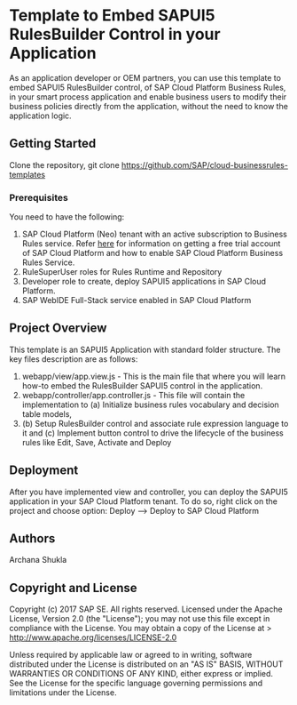 # Template to Embed SAPUI5 RulesBuilder Control in your Application
As an application developer or OEM partners, you can use this template to embed SAPUI5 RulesBuilder control, of SAP Cloud Platform Business Rules, in your smart process 
application and enable business users to modify their business policies directly from the application, without the need to know the application logic.

## Getting Started
Clone the repository, git clone https://github.com/SAP/cloud-businessrules-templates

### Prerequisites
You need to have the following:
1. SAP Cloud Platform (Neo) tenant with an active subscription to Business Rules service. 
   Refer [here](https://blogs.sap.com/2017/04/26/sap-cloud-platform-business-rules-try-it-yourself/) for information on getting a free trial account of SAP Cloud Platform and how to enable SAP Cloud Platform Business Rules Service.
2. RuleSuperUser roles for Rules Runtime and Repository 
3. Developer role to create, deploy SAPUI5 applications in SAP Cloud Platform.
4. SAP WebIDE Full-Stack service enabled in SAP Cloud Platform

## Project Overview
This template is an SAPUI5 Application with standard folder structure. The key files description are as follows:
1. webapp/view/app.view.js - This is the main file that where you will learn how-to embed the RulesBuilder SAPUI5 control in the application.
2. webapp/controller/app.controller.js - This file will contain the implementation to (a) Initialize business rules vocabulary and decision table models,
3. (b) Setup RulesBuilder control and associate rule expression language to it and (c) Implement button control to drive the lifecycle of the business rules like Edit, Save, Activate and Deploy 

## Deployment
After you have implemented view and controller, you can deploy the SAPUI5 application in your SAP Cloud Platform tenant. To do so, right click on the 
project and choose option: Deploy --> Deploy to SAP Cloud Platform

## Authors
Archana Shukla

## Copyright and License
Copyright (c) 2017 SAP SE. All rights reserved.
Licensed under the Apache License, Version 2.0 (the "License"); you may not use this file except in compliance with the License. 
You may obtain a copy of the License at > http://www.apache.org/licenses/LICENSE-2.0

Unless required by applicable law or agreed to in writing, software distributed under the License is distributed on an 
"AS IS" BASIS, WITHOUT WARRANTIES OR CONDITIONS OF ANY KIND, either express or implied. See the License for the specific language governing permissions and limitations under the License.
